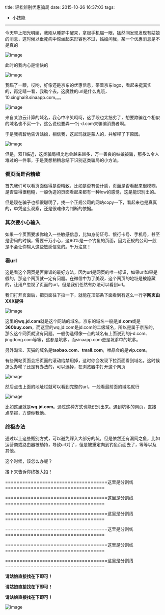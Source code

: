 title: 轻松辨别优惠骗局
date: 2015-10-26 16:37:03
tags:
- 小技能
---

今天早上阳光明媚，我刚从睡梦中醒来，拿起手机瞄一眼，猛然间发现发现有姑娘的消息，这时候以垂死病中惊坐起来形容也不过，姑娘问我，某一个优惠消息是不是真的

![image](http://ww4.sinaimg.cn/large/49320207gw1exeprbyg7mj20ku11275u.jpg)

此时的我内心是愉快的

![image](http://ww4.sinaimg.cn/large/49320207gw1exequl4oqrj209k09vmxj.jpg)

我瞄了一眼，哎哟，好像还是京东的优惠信息，带着京东logo，看起来挺真实的，再定睛一看，我勒个去，这魔性的url是什么鬼哦，10.xinghai8.sinaapp.com。。。

![image](http://ww4.sinaimg.cn/large/49320207gw1exeqtbxoptj20g8094q32.jpg)


来自某浪云计算的域名，我心中冷笑呵呵，这手段也太拙劣了，想要欺骗连个相似的域名也不买一个，这么说也要弄一个j-d.com来骗骗消费者啊。

于是我机智地告诉姑娘，相信我，这尼玛就是蒙人的，并解释了下原因。

![image](http://ww3.sinaimg.cn/large/49320207gw1exeqwoav86j20is0h4wf0.jpg)

但是，双11临近，这类骗局相比也会越来越多，万一善良的姑娘被骗，那多么令人难过的一件事，于是我想稍稍总结下识别这类骗局的小方法。


### 看页面是否精致

首先我们可以看页面做得是否精致，比如是否有设计感，页面是否看起来很模糊，是否显得很粗糙，一般伪造的页面看起来都有一种low的感觉，这是能识别出的。

但是现在骗子也都很聪明了，找一个正规公司的网站copy一下，看起来也是真真的，单凭这么观察，还是很难作为判断的依据。

### 其次要小心输入

如果一个页面要求你输入一些敏感信息，比如身份证号、银行卡号、手机号，甚至是密码的时候，需要千万小心，这90%是一个钓鱼的页面，因为正规的公司一般是不会让你输入这些敏感信息的。千万注意！

### 看url

这是看这个网页是否靠谱的最好方法，因为url是网页的唯一标识，如果url如果是假的，那这个网页就一定有问题。在微信中为了美观，这个网页的地址是被隐藏的，让用户忽视了页面的url，但是我们任然有办法可以看到url。

我们打开页面后，把页面往下拉一下，就能在顶部条下面看到有这么一行字**网页由XXX提供**

![image](http://ww2.sinaimg.cn/large/49320207gw1exerngjpekj20ku112gqt.jpg)

这里的**wq.jd.com**就是这个网站的域名，京东的域名一般是**jd.com**或是**360buy.com**，而这里的wq.jd.com是jd.com的二级域名，所以是属于京东的，那么这个网页就没有问题。一般伪造得像一点的域名有上面说到的j-d.com、jingdong.com等等，这都是坑爹，而sinaapp.com更是坑爹中的坑爹。

另外淘宝、天猫的域名是**taobao.com**、**tmall.com**，唯品会的是**vip.com**。

有些网站页面会把页面的滚动给禁用掉，这时你会发现下拉页面看到域名，这时候怎么办嘞？还是有办法的，可以选择，在浏览器中打开这个网页

![image](http://ww3.sinaimg.cn/large/49320207gw1exerx8a931j20ku112juy.jpg)

然后点击上面的地址栏就可以看到完整的url，一般看最前面的域名就行

![image](http://ww2.sinaimg.cn/large/49320207gw1exerz8rq21j20jz0zkdi6.jpg)

比如这里就是**wq.jd.com**。通过这种方式也能识别出来。遇到坑爹的网页，直接点举报，方便你我他。

### 终极办法

通过以上这些甄别方式，可以避免踩入大部分的坑，但是依然还有漏网之鱼，比如运营商或路由器被劫持，导致url对了，但是被重定向到钓鱼页面去了，等等以及其他。

这个时候，该怎么办呢？

接下来告诉你终极大招！

====================================这里是分割线===================================

====================================这里是分割线===================================

====================================这里是分割线===================================

====================================这里是分割线===================================

====================================这里是分割线===================================

====================================这里是分割线===================================


**请姑娘直接找在下即可！**

**请姑娘直接找在下即可！**

**请姑娘直接找在下即可！**

![image](http://ww3.sinaimg.cn/large/49320207gw1exes5hkujrj20c80bpmxp.jpg)